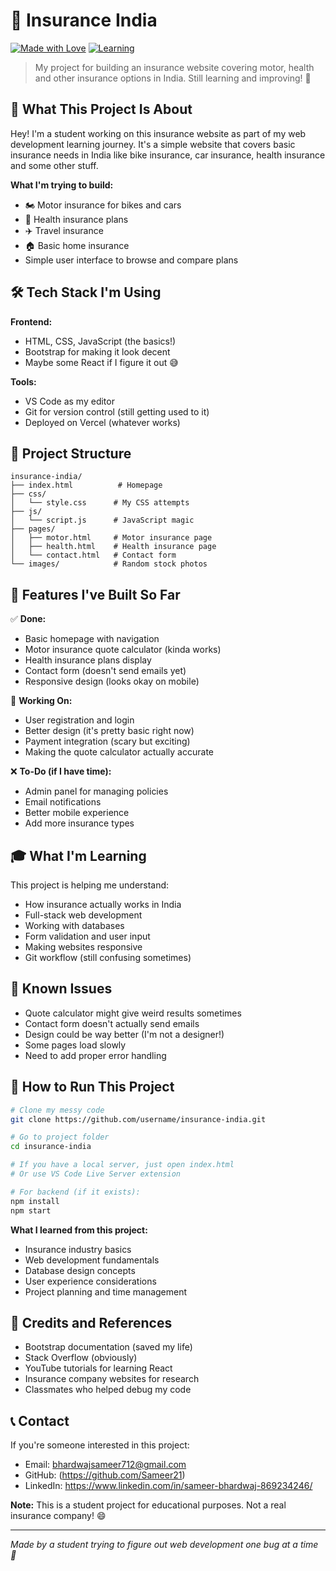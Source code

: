 # 🏥 Insurance India 

[![Made with Love](https://img.shields.io/badge/Made%20with-❤️-red.svg)](https://github.com/username/insurance-india)
[![Learning](https://img.shields.io/badge/Status-Learning%20%26%20Building-brightgreen.svg)](https://github.com/username/insurance-india)

> My project for building an insurance website covering motor, health and other insurance options in India. Still learning and improving! 🚀

## 🎯 What This Project Is About

Hey! I'm a student working on this insurance website as part of my web development learning journey. It's a simple website that covers basic insurance needs in India like bike insurance, car insurance, health insurance and some other stuff.

**What I'm trying to build:**
- 🏍️ Motor insurance for bikes and cars
- 🏥 Health insurance plans
- ✈️ Travel insurance 
- 🏠 Basic home insurance
- Simple user interface to browse and compare plans

## 🛠️ Tech Stack I'm Using

**Frontend:**
- HTML, CSS, JavaScript (the basics!)
- Bootstrap for making it look decent
- Maybe some React if I figure it out 😅


**Tools:**
- VS Code as my editor
- Git for version control (still getting used to it)
- Deployed on Vercel (whatever works)

## 📁 Project Structure

```
insurance-india/
├── index.html          # Homepage
├── css/
│   └── style.css      # My CSS attempts  
├── js/
│   └── script.js      # JavaScript magic
├── pages/
│   ├── motor.html     # Motor insurance page
│   ├── health.html    # Health insurance page
│   └── contact.html   # Contact form
└── images/            # Random stock photos
```

## 🚀 Features I've Built So Far

✅ **Done:**
- Basic homepage with navigation
- Motor insurance quote calculator (kinda works)
- Health insurance plans display
- Contact form (doesn't send emails yet)
- Responsive design (looks okay on mobile)

🔄 **Working On:**
- User registration and login
- Better design (it's pretty basic right now)
- Payment integration (scary but exciting)
- Making the quote calculator actually accurate

❌ **To-Do (if I have time):**
- Admin panel for managing policies
- Email notifications
- Better mobile experience
- Add more insurance types

## 🎓 What I'm Learning

This project is helping me understand:
- How insurance actually works in India
- Full-stack web development
- Working with databases
- Form validation and user input
- Making websites responsive
- Git workflow (still confusing sometimes)

## 🐛 Known Issues

- Quote calculator might give weird results sometimes
- Contact form doesn't actually send emails
- Design could be way better (I'm not a designer!)
- Some pages load slowly
- Need to add proper error handling

## 🤔 How to Run This Project

```bash
# Clone my messy code
git clone https://github.com/username/insurance-india.git

# Go to project folder
cd insurance-india

# If you have a local server, just open index.html
# Or use VS Code Live Server extension

# For backend (if it exists):
npm install
npm start
```



**What I learned from this project:**
- Insurance industry basics
- Web development fundamentals  
- Database design concepts
- User experience considerations
- Project planning and time management

## 🙏 Credits and References

- Bootstrap documentation (saved my life)
- Stack Overflow (obviously)
- YouTube tutorials for learning React
- Insurance company websites for research
- Classmates who helped debug my code

## 📞 Contact

If you're someone interested in this project:
- Email: bhardwajsameer712@gmail.com
- GitHub: (https://github.com/Sameer21)
- LinkedIn: https://www.linkedin.com/in/sameer-bhardwaj-869234246/

**Note:** This is a student project for educational purposes. Not a real insurance company! 😄

---

*Made by a student trying to figure out web development one bug at a time 🐛*

